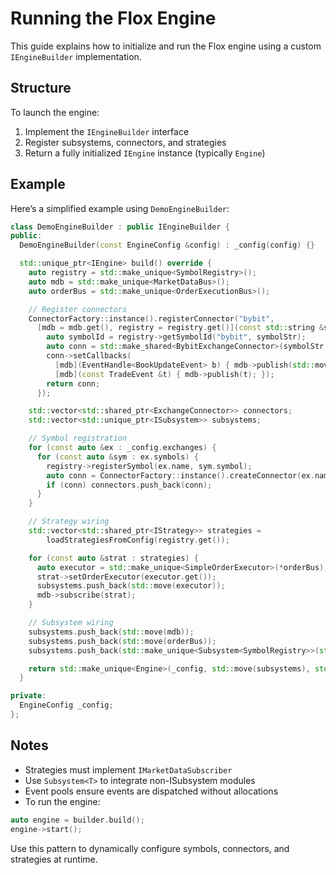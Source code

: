 # Running the Flox Engine

This guide explains how to initialize and run the Flox engine using a custom `IEngineBuilder` implementation.

## Structure

To launch the engine:

1. Implement the `IEngineBuilder` interface
2. Register subsystems, connectors, and strategies
3. Return a fully initialized `IEngine` instance (typically `Engine`)

## Example

Here’s a simplified example using `DemoEngineBuilder`:

```cpp
class DemoEngineBuilder : public IEngineBuilder {
public:
  DemoEngineBuilder(const EngineConfig &config) : _config(config) {}

  std::unique_ptr<IEngine> build() override {
    auto registry = std::make_unique<SymbolRegistry>();
    auto mdb = std::make_unique<MarketDataBus>();
    auto orderBus = std::make_unique<OrderExecutionBus>();

    // Register connectors
    ConnectorFactory::instance().registerConnector("bybit",
      [mdb = mdb.get(), registry = registry.get()](const std::string &symbolStr) {
        auto symbolId = registry->getSymbolId("bybit", symbolStr);
        auto conn = std::make_shared<BybitExchangeConnector>(symbolStr, *symbolId);
        conn->setCallbacks(
          [mdb](EventHandle<BookUpdateEvent> b) { mdb->publish(std::move(b)); },
          [mdb](const TradeEvent &t) { mdb->publish(t); });
        return conn;
      });

    std::vector<std::shared_ptr<ExchangeConnector>> connectors;
    std::vector<std::unique_ptr<ISubsystem>> subsystems;

    // Symbol registration
    for (const auto &ex : _config.exchanges) {
      for (const auto &sym : ex.symbols) {
        registry->registerSymbol(ex.name, sym.symbol);
        auto conn = ConnectorFactory::instance().createConnector(ex.name, sym.symbol);
        if (conn) connectors.push_back(conn);
      }
    }

    // Strategy wiring
    std::vector<std::shared_ptr<IStrategy>> strategies =
        loadStrategiesFromConfig(registry.get());

    for (const auto &strat : strategies) {
      auto executor = std::make_unique<SimpleOrderExecutor>(*orderBus);
      strat->setOrderExecutor(executor.get());
      subsystems.push_back(std::move(executor));
      mdb->subscribe(strat);
    }

    // Subsystem wiring
    subsystems.push_back(std::move(mdb));
    subsystems.push_back(std::move(orderBus));
    subsystems.push_back(std::make_unique<Subsystem<SymbolRegistry>>(std::move(registry)));

    return std::make_unique<Engine>(_config, std::move(subsystems), std::move(connectors));
  }

private:
  EngineConfig _config;
};
```

## Notes

- Strategies must implement `IMarketDataSubscriber`
- Use `Subsystem<T>` to integrate non-ISubsystem modules
- Event pools ensure events are dispatched without allocations
- To run the engine:

```cpp
auto engine = builder.build();
engine->start();
```

Use this pattern to dynamically configure symbols, connectors, and strategies at runtime.